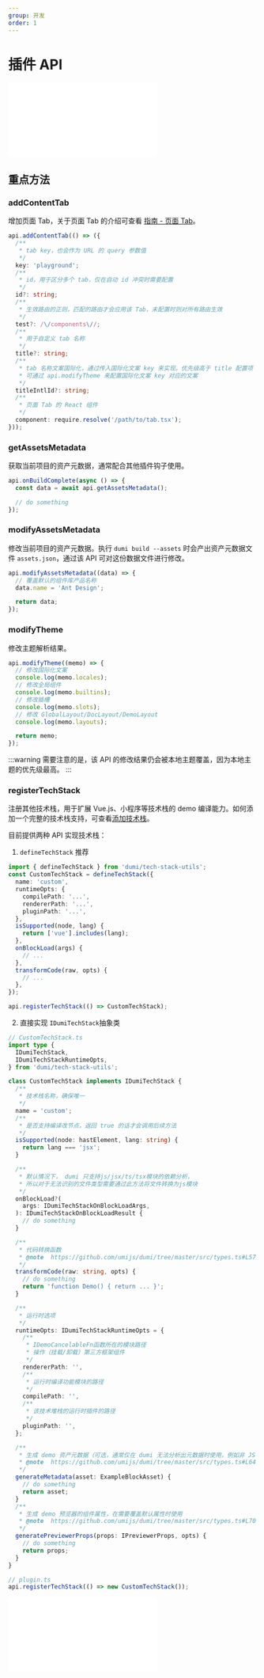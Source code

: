 ```yaml
---
group: 开发
order: 1
---
```


# 插件 API

<embed src="../.upstream/plugin-api.md#RE-/<!-- core api[^]+ core api end -->/"></embed>

## 重点方法

### addContentTab

增加页面 Tab，关于页面 Tab 的介绍可查看 [指南 - 页面 Tab](/guide/page-tab)。

```ts
api.addContentTab(() => ({
  /**
   * tab key，也会作为 URL 的 query 参数值
   */
  key: 'playground';
  /**
   * id，用于区分多个 tab，仅在自动 id 冲突时需要配置
   */
  id?: string;
  /**
   * 生效路由的正则，匹配的路由才会应用该 Tab，未配置时则对所有路由生效
   */
  test?: /\/components\//;
  /**
   * 用于自定义 tab 名称
   */
  title?: string;
  /**
   * tab 名称文案国际化，通过传入国际化文案 key 来实现。优先级高于 title 配置项
   * 可通过 api.modifyTheme 来配置国际化文案 key 对应的文案
   */
  titleIntlId?: string;
  /**
   * 页面 Tab 的 React 组件
   */
  component: require.resolve('/path/to/tab.tsx');
}));
```

### getAssetsMetadata

获取当前项目的资产元数据，通常配合其他插件钩子使用。

```ts
api.onBuildComplete(async () => {
  const data = await api.getAssetsMetadata();

  // do something
});
```

### modifyAssetsMetadata

修改当前项目的资产元数据。执行 `dumi build --assets` 时会产出资产元数据文件 `assets.json`，通过该 API 可对这份数据文件进行修改。

```ts
api.modifyAssetsMetadata((data) => {
  // 覆盖默认的组件库产品名称
  data.name = 'Ant Design';

  return data;
});
```

### modifyTheme

修改主题解析结果。

```ts
api.modifyTheme((memo) => {
  // 修改国际化文案
  console.log(memo.locales);
  // 修改全局组件
  console.log(memo.builtins);
  // 修改插槽
  console.log(memo.slots);
  // 修改 GlobalLayout/DocLayout/DemoLayout
  console.log(memo.layouts);

  return memo;
});
```

:::warning
需要注意的是，该 API 的修改结果仍会被本地主题覆盖，因为本地主题的优先级最高。
:::

### registerTechStack

注册其他技术栈，用于扩展 Vue.js、小程序等技术栈的 demo 编译能力。如何添加一个完整的技术栈支持，可查看[添加技术栈](../plugin/techstack.md)。

目前提供两种 API 实现技术栈：

1. `defineTechStack` <Badge>推荐</Badge>

```ts
import { defineTechStack } from 'dumi/tech-stack-utils';
const CustomTechStack = defineTechStack({
  name: 'custom',
  runtimeOpts: {
    compilePath: '...',
    rendererPath: '...',
    pluginPath: '...',
  },
  isSupported(node, lang) {
    return ['vue'].includes(lang);
  },
  onBlockLoad(args) {
    // ...
  },
  transformCode(raw, opts) {
    // ...
  },
});

api.registerTechStack(() => CustomTechStack);
```

2. 直接实现 `IDumiTechStack`抽象类

```ts
// CustomTechStack.ts
import type {
  IDumiTechStack,
  IDumiTechStackRuntimeOpts,
} from 'dumi/tech-stack-utils';

class CustomTechStack implements IDumiTechStack {
  /**
   * 技术栈名称，确保唯一
   */
  name = 'custom';
  /**
   * 是否支持编译改节点，返回 true 的话才会调用后续方法
   */
  isSupported(node: hastElement, lang: string) {
    return lang === 'jsx';
  }

  /**
   * 默认情况下， dumi 只支持js/jsx/ts/tsx模块的依赖分析，
   * 所以对于无法识别的文件类型需要通过此方法将文件转换为js模块
   */
  onBlockLoad?(
    args: IDumiTechStackOnBlockLoadArgs,
  ): IDumiTechStackOnBlockLoadResult {
    // do something
  }

  /**
   * 代码转换函数
   * @note  https://github.com/umijs/dumi/tree/master/src/types.ts#L57
   */
  transformCode(raw: string, opts) {
    // do something
    return 'function Demo() { return ... }';
  }

  /**
   * 运行时选项
   */
  runtimeOpts: IDumiTechStackRuntimeOpts = {
    /**
     * IDemoCancelableFn函数所在的模块路径
     * 操作（挂载/卸载）第三方框架组件
     */
    rendererPath: '',
    /**
     * 运行时编译功能模块的路径
     */
    compilePath: '',
    /**
     * 该技术堆栈的运行时插件的路径
     */
    pluginPath: '',
  };

  /**
   * 生成 demo 资产元数据（可选，通常仅在 dumi 无法分析出元数据时使用，例如非 JS 模块）
   * @note  https://github.com/umijs/dumi/tree/master/src/types.ts#L64
   */
  generateMetadata(asset: ExampleBlockAsset) {
    // do something
    return asset;
  }
  /**
   * 生成 demo 预览器的组件属性，在需要覆盖默认属性时使用
   * @note  https://github.com/umijs/dumi/tree/master/src/types.ts#L70
   */
  generatePreviewerProps(props: IPreviewerProps, opts) {
    // do something
    return props;
  }
}

// plugin.ts
api.registerTechStack(() => new CustomTechStack());
```

<embed src="../.upstream/plugin-api.md#RE-/<!-- methods[^]+ props end -->/"></embed>
